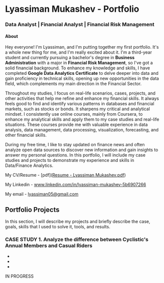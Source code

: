 # Lyassiman Mukashev - Portfolio
### Data Analyst | Financial Analyst | Financial Risk Management
#### About
Hey everyone! I'm Lyassiman, and I'm putting together my first portfolio. It's a whole new thing for me, and I'm really excited about it. I'm a third-year student and currently pursuing a bachelor's degree in **Business Administration** with a major in **Financial Risk Management**, so I've got a solid financial background.  To enhance my knowledge and skills, I have completed **Google Data Analytics Certificate** to delve deeper into data and gain proficiency in technical skills, opening up new opportunities in the data field, which complements my main direction in the Financial Sector. 

Throughout my studies, I focus on real-life scenarios, cases, projects, and other activities that help me refine and enhance my financial skills. It always feels good to find and identify various patterns in databases and financial markets, such as stocks or bonds. It sharpens my critical and analytical mindset. I consistently use online courses, mainly from Coursera, to enhance my analytical skills and apply them to my case studies and real-life situations. These courses provide me with valuable experience in data analysis, data management, data processing, visualization, forecasting, and other financial skills.

During my free time, I like to stay updated on finance news and often analyze open data sources to discover new information and gain insights to answer my personal questions. In this portfolio, I will include my case studies and projects to demonstrate my experience and skills in Data/Finance Analytics.

My CV/Resume - [pdf]([Resume - Lyassiman Mukashev.pdf](https://github.com/lyassimanmukashev/data-analyst-portfolio/blob/main/Resume%20-%20Lyassiman%20Mukashev.pdf))

My Linkedin - www.linkedin.com/in/lyassiman-mukashev-5b6907266

My email - lyassiman05@gmail.com


## Portfolio Projects
In this section, I will describe my projects and briefly describe the case, goals, skills that I used to solve it, tools, and results.

### CASE STUDY 1. Analyze the difference between Cyclistic's Annual Members and Casual Riders

-

-

-

IN PROGRESS
